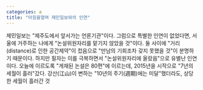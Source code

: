 ```yaml
---
categories: a
title: "아침을열며 제민일보와의 인연"
---
```

제민일보는 "제주도에서 앞서가는 언론기관"이다. 그럼으로 특별한 인연이 없었다면, 서울에 거주하는 나에게 "논설위원자리를 맡기지 않았을 것"이다. 둘 사이에 "거리(distance)로 인한 공간제약"이 컸음으로 "만남의 기회조차 갖지 못했을 것"이 분명하기 때문이다. 하지만 필자는 이를 극복하면서 "논설위원자리에 올랐음"으로 유별난 인연이다. 오늘에 이르도록 "게재된 논설은 80편"에 이르는데, 2015년을 시작으로 "7년의 세월이 흘러"갔다. 강산(江山)이 변하는 "10년의 주기(週期)에는 미달"했더라도, 상당한 세월이 흘러간 것